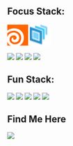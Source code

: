 ## Focus Stack:

<p align="left">
  <img src="./icons/houdini.svg" width="48" height="48"/>
  <img src="./icons/usd.svg" width="48" height="48"/>
</p>



<p align="left">
  <img src="https://skillicons.dev/icons?i=py&theme=dark" />
  <img src="https://skillicons.dev/icons?i=qt&theme=dark" />
  <img src="https://skillicons.dev/icons?i=linux&theme=dark"/>  
  <img src="https://skillicons.dev/icons?i=git&theme=dark"/>
</p>

## Fun Stack:

<span align="left">
  <img src="https://skillicons.dev/icons?i=vite&theme=dark"/>
  <img src="https://skillicons.dev/icons?i=vscode&theme=dark"/>
  <img src="https://skillicons.dev/icons?i=vim&theme=dark"/>
  <img src="https://skillicons.dev/icons?i=docker&theme=dark"/>

  <img src="https://skillicons.dev/icons?i=obsidian&theme=dark"/>
</span>

## Find Me Here

<p align="left">
  <a href="https://www.linkedin.com/in/yongjuncho94/">
    <img src="https://skillicons.dev/icons?i=linkedin&theme=dark" />
  </a>
</p>
